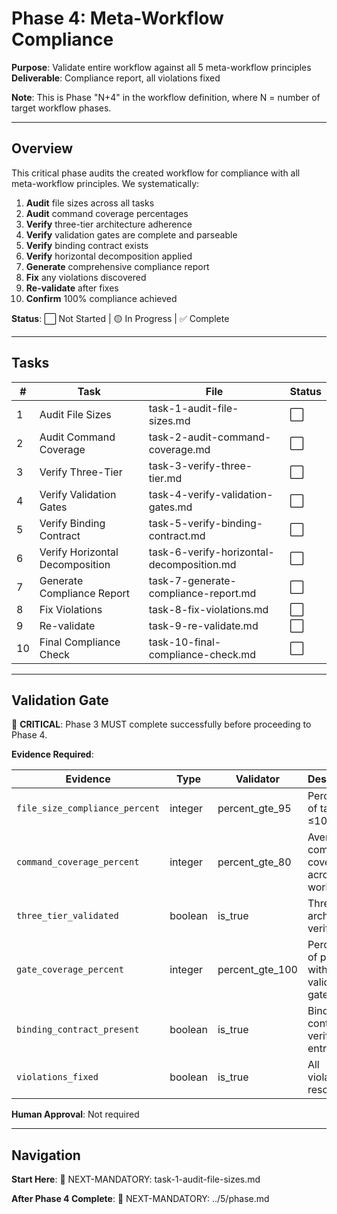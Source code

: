 # Phase 4: Meta-Workflow Compliance

**Purpose**: Validate entire workflow against all 5 meta-workflow principles  
**Deliverable**: Compliance report, all violations fixed

**Note**: This is Phase "N+4" in the workflow definition, where N = number of target workflow phases.

---

## Overview

This critical phase audits the created workflow for compliance with all meta-workflow principles. We systematically:

1. **Audit** file sizes across all tasks
2. **Audit** command coverage percentages
3. **Verify** three-tier architecture adherence
4. **Verify** validation gates are complete and parseable
5. **Verify** binding contract exists
6. **Verify** horizontal decomposition applied
7. **Generate** comprehensive compliance report
8. **Fix** any violations discovered
9. **Re-validate** after fixes
10. **Confirm** 100% compliance achieved

**Status**: ⬜ Not Started | 🟡 In Progress | ✅ Complete

---

## Tasks

| # | Task | File | Status |
|---|------|------|--------|
| 1 | Audit File Sizes | task-1-audit-file-sizes.md | ⬜ |
| 2 | Audit Command Coverage | task-2-audit-command-coverage.md | ⬜ |
| 3 | Verify Three-Tier | task-3-verify-three-tier.md | ⬜ |
| 4 | Verify Validation Gates | task-4-verify-validation-gates.md | ⬜ |
| 5 | Verify Binding Contract | task-5-verify-binding-contract.md | ⬜ |
| 6 | Verify Horizontal Decomposition | task-6-verify-horizontal-decomposition.md | ⬜ |
| 7 | Generate Compliance Report | task-7-generate-compliance-report.md | ⬜ |
| 8 | Fix Violations | task-8-fix-violations.md | ⬜ |
| 9 | Re-validate | task-9-re-validate.md | ⬜ |
| 10 | Final Compliance Check | task-10-final-compliance-check.md | ⬜ |

---

## Validation Gate

🚨 **CRITICAL**: Phase 3 MUST complete successfully before proceeding to Phase 4.

**Evidence Required**:

| Evidence | Type | Validator | Description |
|----------|------|-----------|-------------|
| `file_size_compliance_percent` | integer | percent_gte_95 | Percentage of task files ≤100 lines |
| `command_coverage_percent` | integer | percent_gte_80 | Average command coverage across workflow |
| `three_tier_validated` | boolean | is_true | Three-tier architecture verified |
| `gate_coverage_percent` | integer | percent_gte_100 | Percentage of phases with validation gates |
| `binding_contract_present` | boolean | is_true | Binding contract verified in entry point |
| `violations_fixed` | boolean | is_true | All violations resolved |

**Human Approval**: Not required

---

## Navigation

**Start Here**: 🎯 NEXT-MANDATORY: task-1-audit-file-sizes.md

**After Phase 4 Complete**: 🎯 NEXT-MANDATORY: ../5/phase.md

